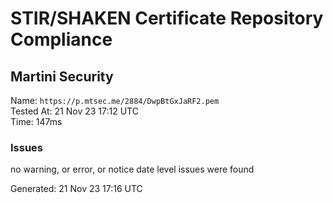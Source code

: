 # STIR/SHAKEN Certificate Repository Compliance

## Martini Security

Name: `https://p.mtsec.me/2884/DwpBtGxJaRF2.pem`\
Tested At: 21 Nov 23 17:12 UTC\
Time: 147ms

### Issues

no warning, or error, or notice date level issues were found

Generated: 21 Nov 23 17:16 UTC